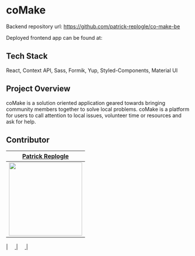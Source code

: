 # coMake

Backend repository url: https://github.com/patrick-replogle/co-make-be

Deployed frontend app can be found at:

## Tech Stack
React, Context API, Sass, Formik, Yup, Styled-Components, Material UI

## Project Overview
coMake is a solution oriented application geared towards bringing community members together to solve local problems. coMake is a platform for users to call attention to local issues, volunteer time or resources and ask for help.

## Contributor


|[Patrick Replogle](https://github.com/patrick-replogle) |                                                                                                                                                                    
| :----------------------------------------------------------------------------------------------------------------------------------------------------------------------:|
| [<img src="https://avatars2.githubusercontent.com/u/50844285?s=400&u=7ffa88c4c221bf888b1771fec72530ac156d90c6&v=4" width = "200" />](https://github.com/patrick-replogle) |  

| [<img src="https://github.com/favicon.ico" width="15"> ](https://github.com/patrick-replogle)| [ <img src="https://static.licdn.com/sc/h/al2o9zrvru7aqj8e1x2rzsrca" width="15"> ](https://www.linkedin.com/in/patrick-replogle-409a92193/)|   
